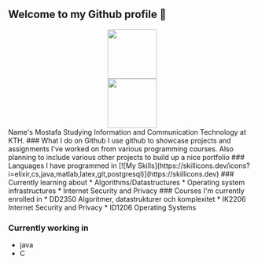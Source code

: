 ## Welcome to my Github profile 👋
<div id="header" align="center">
  <img src="https://media.giphy.com/media/EOmYN5kVP3W2Lyn6dx/giphy.gif" width="100"/>
</div>
<div id="badges" align="center">
  <img src="https://img.shields.io/badge/LinkedIn-blue?logo=LinkedIn&logoColor=blue&style=for-the-badge" width="100"/>
</div>
Name's Mostafa
Studying Information and Communication Technology at KTH.  
### What I do on Github
I use github to showcase projects and assignments I've worked on from various programming courses. Also planning to include various other projects to build up a nice portfolio 
### Languages I have programmed in
[![My Skills](https://skillicons.dev/icons?i=elixir,cs,java,matlab,latex,git,postgresql)](https://skillicons.dev)
### Currently learning about
* Algorithms/Datastructures
* Operating system infrastructures
* Internet Security and Privacy
### Courses I'm currently enrolled in
* DD2350 Algoritmer, datastrukturer och komplexitet
* IK2206 Internet Security and Privacy
* ID1206 Operating Systems

### Currently working in
* java
* C

<!--
**MrFlamadak** is a ✨ _special_ ✨ repository because its `README.md` (this file) appears on your GitHub profile.

Here are some ideas to get you started:

- 🔭 I’m currently working on ...
currently solving algorithm and other programming problems in Elixir as well as creating a client-server socket framework in java.
- 🌱 I’m currently learning ...
- 👯 I’m looking to collaborate on ...
- 🤔 I’m looking for help with ...
- 💬 Ask me about ...
- 📫 How to reach me: ...
- 😄 Pronouns: ...
- ⚡ Fun fact: ...
-->
